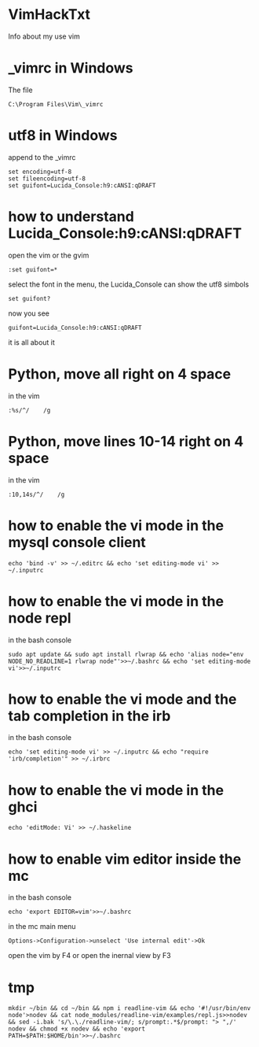 # VimHackTxt
Info about my use vim
# _vimrc in Windows
The file
```
C:\Program Files\Vim\_vimrc
```
# utf8 in Windows
append to the _vimrc 
```
set encoding=utf-8
set fileencoding=utf-8
set guifont=Lucida_Console:h9:cANSI:qDRAFT
```
# how to understand Lucida_Console:h9:cANSI:qDRAFT
open the vim or the gvim
```
:set guifont=*
```
select the font in the menu, the Lucida_Console can show the utf8 simbols
```
set guifont?
```
now you see
```
guifont=Lucida_Console:h9:cANSI:qDRAFT
```
it is all about it

# Python, move all right on 4 space
in the vim
```
:%s/^/    /g
```
# Python, move lines 10-14 right on 4 space
in the vim
```
:10,14s/^/    /g
```
# how to enable the vi mode in the mysql console client
```
echo 'bind -v' >> ~/.editrc && echo 'set editing-mode vi' >> ~/.inputrc
```
# how to enable the vi mode in the node repl
in the bash console
```
sudo apt update && sudo apt install rlwrap && echo 'alias node="env NODE_NO_READLINE=1 rlwrap node"'>>~/.bashrc && echo 'set editing-mode vi'>>~/.inputrc
```
# how to enable the vi mode and the tab completion in the irb
in the bash console
```
echo 'set editing-mode vi' >> ~/.inputrc && echo "require 'irb/completion'" >> ~/.irbrc
```
# how to enable the vi mode in the ghci
```
echo 'editMode: Vi' >> ~/.haskeline
```
# how to enable vim editor inside the mc
in the bash console 
```
echo 'export EDITOR=vim'>>~/.bashrc
```
in the mc main menu
```
Options->Configuration->unselect 'Use internal edit'->Ok
```
open the vim by F4 or open the inernal view by F3
# tmp
```
mkdir ~/bin && cd ~/bin && npm i readline-vim && echo '#!/usr/bin/env node'>nodev && cat node_modules/readline-vim/examples/repl.js>>nodev && sed -i.bak 's/\.\./readline-vim/; s/prompt:.*$/prompt: "> ",/' nodev && chmod +x nodev && echo 'export PATH=$PATH:$HOME/bin'>>~/.bashrc
```
